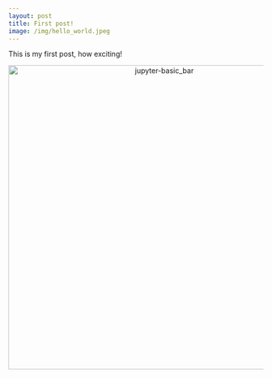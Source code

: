 ```yaml
---
layout: post
title: First post!
image: /img/hello_world.jpeg
---
```


This is my first post, how exciting!

<div>
    <a href="https://plot.ly/~13larry13/0/?share_key=NO08iLH2wjGeSGAcjo0w16" target="_blank" title="jupyter-basic_bar" style="display: block; text-align: center;"><img src="https://plot.ly/~13larry13/0.png?share_key=NO08iLH2wjGeSGAcjo0w16" alt="jupyter-basic_bar" style="max-width: 100%;width: 600px;"  width="600" onerror="this.onerror=null;this.src='https://plot.ly/404.png';" /></a>
    <script data-plotly="13larry13:0" sharekey-plotly="NO08iLH2wjGeSGAcjo0w16" src="https://plot.ly/embed.js" async></script>
</div>
